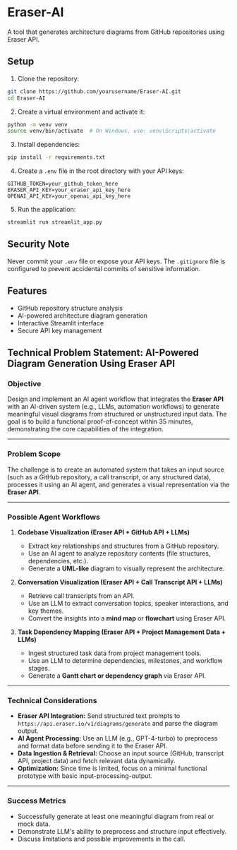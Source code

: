 # Eraser-AI

A tool that generates architecture diagrams from GitHub repositories using Eraser API.

## Setup

1. Clone the repository:

```bash
git clone https://github.com/yourusername/Eraser-AI.git
cd Eraser-AI
```

2. Create a virtual environment and activate it:

```bash
python -m venv venv
source venv/bin/activate  # On Windows, use: venv\Scripts\activate
```

3. Install dependencies:

```bash
pip install -r requirements.txt
```

4. Create a `.env` file in the root directory with your API keys:

```env
GITHUB_TOKEN=your_github_token_here
ERASER_API_KEY=your_eraser_api_key_here
OPENAI_API_KEY=your_openai_api_key_here
```

5. Run the application:

```bash
streamlit run streamlit_app.py
```

## Security Note

Never commit your `.env` file or expose your API keys. The `.gitignore` file is configured to prevent accidental commits of sensitive information.

## Features

- GitHub repository structure analysis
- AI-powered architecture diagram generation
- Interactive Streamlit interface
- Secure API key management

## **Technical Problem Statement: AI-Powered Diagram Generation Using Eraser API**

### **Objective**

Design and implement an AI agent workflow that integrates the **Eraser API** with an AI-driven system (e.g., LLMs, automation workflows) to generate meaningful visual diagrams from structured or unstructured input data. The goal is to build a functional proof-of-concept within 35 minutes, demonstrating the core capabilities of the integration.

---

### **Problem Scope**

The challenge is to create an automated system that takes an input source (such as a GitHub repository, a call transcript, or any structured data), processes it using an AI agent, and generates a visual representation via the **Eraser API**.

---

### **Possible Agent Workflows**

1. **Codebase Visualization (Eraser API + GitHub API + LLMs)**

   - Extract key relationships and structures from a GitHub repository.
   - Use an AI agent to analyze repository contents (file structures, dependencies, etc.).
   - Generate a **UML-like** diagram to visually represent the architecture.

2. **Conversation Visualization (Eraser API + Call Transcript API + LLMs)**

   - Retrieve call transcripts from an API.
   - Use an LLM to extract conversation topics, speaker interactions, and key themes.
   - Convert the insights into a **mind map** or **flowchart** using Eraser API.

3. **Task Dependency Mapping (Eraser API + Project Management Data + LLMs)**
   - Ingest structured task data from project management tools.
   - Use an LLM to determine dependencies, milestones, and workflow stages.
   - Generate a **Gantt chart or dependency graph** via Eraser API.

---

### **Technical Considerations**

- **Eraser API Integration:** Send structured text prompts to `https://api.eraser.io/v1/diagrams/generate` and parse the diagram output.
- **AI Agent Processing:** Use an LLM (e.g., GPT-4-turbo) to preprocess and format data before sending it to the Eraser API.
- **Data Ingestion & Retrieval:** Choose an input source (GitHub, transcript API, project data) and fetch relevant data dynamically.
- **Optimization:** Since time is limited, focus on a minimal functional prototype with basic input-processing-output.

---

### **Success Metrics**

- Successfully generate at least one meaningful diagram from real or mock data.
- Demonstrate LLM's ability to preprocess and structure input effectively.
- Discuss limitations and possible improvements in the call.
